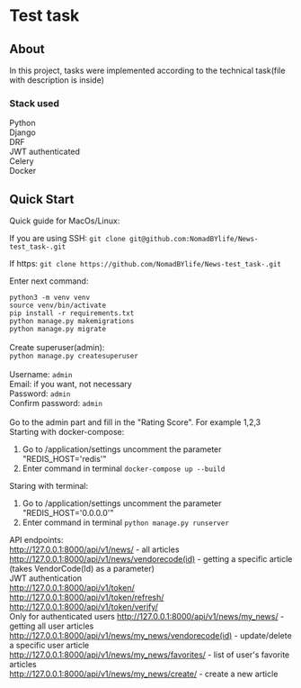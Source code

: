# Test task

## About
In this project, tasks were implemented according to the technical task(file with description is inside)



### Stack used

Python<br>
Django<br>
DRF<br>
JWT authenticated<br>
Celery<br>
Docker

## Quick Start

Quick guide for MacOs/Linux:
<br>

If you are using SSH: `git clone git@github.com:NomadBYlife/News-test_task-.git`

If https: `git clone https://github.com/NomadBYlife/News-test_task-.git`


Enter next command:


`python3 -m venv venv` <br>
`source venv/bin/activate`<br>
`pip install -r requirements.txt`<br>
`python manage.py makemigrations`<br>
`python manage.py migrate`<br>
<br>
Create superuser(admin):<br>
`python manage.py createsuperuser`<br>
<br>
Username: `admin`<br>
Email: if you want, not necessary<br>
Password: `admin`<br>
Confirm password: `admin`<br>
<br>
Go to the admin part and fill in the "Rating Score". For example 1,2,3<br>
Starting with docker-compose: 
1. Go to /application/settings uncomment the parameter "REDIS_HOST='redis'"
2. Enter command in terminal `docker-compose up --build`

Staring with terminal: <br>
1. Go to /application/settings uncomment the parameter "REDIS_HOST='0.0.0.0'"
2. Enter command in terminal `python manage.py runserver`<br>



API endpoints: <br>
http://127.0.0.1:8000/api/v1/news/  - all articles <br>
http://127.0.0.1:8000/api/v1/news/vendorecode(id)   -  getting a specific article (takes VendorCode(Id) as a parameter) <br>
JWT authentication <br>
http://127.0.0.1:8000/api/v1/token/      <br>
http://127.0.0.1:8000/api/v1/token/refresh/     <br>
http://127.0.0.1:8000/api/v1/token/verify/      <br>
Only for authenticated users
http://127.0.0.1:8000/api/v1/news/my_news/   -   getting all user articles <br>
http://127.0.0.1:8000/api/v1/news/my_news/vendorecode(id)   -  update/delete a specific user article <br>
http://127.0.0.1:8000/api/v1/news/my_news/favorites/   -   list of user's favorite articles<br>
http://127.0.0.1:8000/api/v1/news/my_news/create/   -   create a new article<br>
